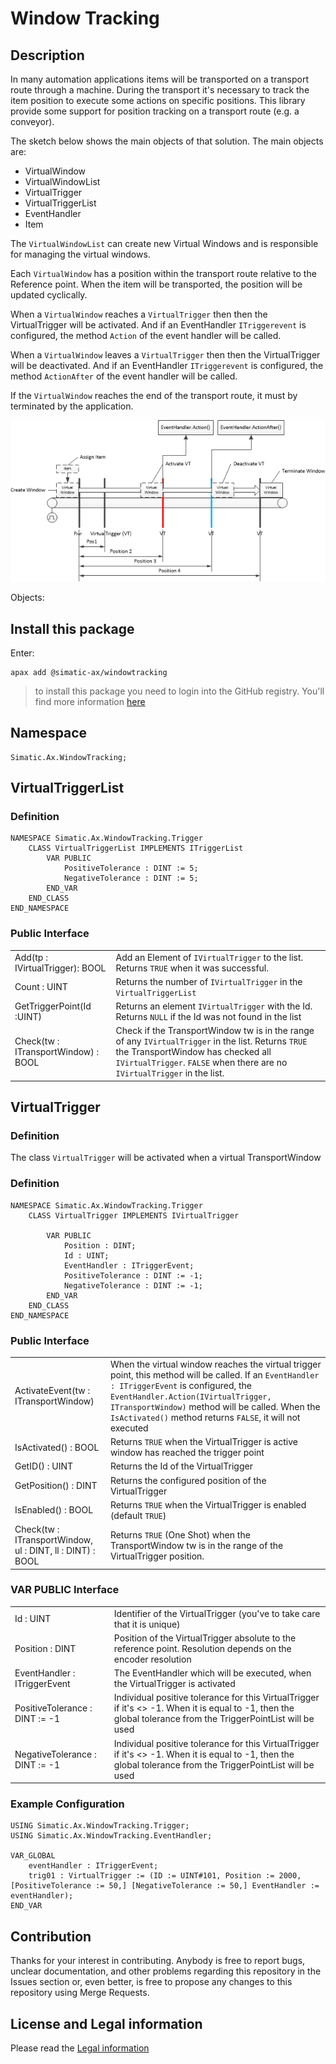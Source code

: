 ﻿# Window Tracking

## Description
In many automation applications items will be transported on a transport route through a machine. During the transport it's necessary to track the item position to execute some actions on specific positions. This library provide some support for position tracking on a transport route (e.g. a conveyor). 

The sketch below shows the main objects of that solution. The main objects are:

- VirtualWindow
- VirtualWindowList
- VirtualTrigger
- VirtualTriggerList
- EventHandler
- Item

The `VirtualWindowList` can create new Virtual Windows and is responsible for managing the virtual windows.

Each `VirtualWindow` has a position within the transport route relative to the Reference point. When the item will be transported, the position will be updated cyclically.

When a `VirtualWindow` reaches a `VirtualTrigger` then then the VirtualTrigger will be activated. And if an EventHandler `ITriggerevent` is configured, the method `Action` of the event handler will be called.

When a `VirtualWindow` leaves a `VirtualTrigger` then then the VirtualTrigger will be deactivated. And if an EventHandler `ITriggerevent` is configured, the method `ActionAfter` of the event handler will be called.

If the `VirtualWindow` reaches the end of the transport route, it must by terminated by the application. 

![](./doc/winconcept.png)


Objects:


## Install this package

Enter:
```cli
apax add @simatic-ax/windowtracking
```
> to install this package you need to login into the GitHub registry. You'll find more information [here](https://github.com/simatic-ax/.github/blob/main/docs/personalaccesstoken.md) 


## Namespace
```
Simatic.Ax.WindowTracking;
```

## VirtualTriggerList
### Definition

```iecst
NAMESPACE Simatic.Ax.WindowTracking.Trigger
    CLASS VirtualTriggerList IMPLEMENTS ITriggerList
        VAR PUBLIC
            PositiveTolerance : DINT := 5;
            NegativeTolerance : DINT := 5;
        END_VAR
    END_CLASS
END_NAMESPACE
```
### Public Interface
|||
|-|-|
|Add(tp : IVirtualTrigger): BOOL | Add an Element of `IVirtualTrigger` to the list. Returns `TRUE` when it was successful. |
|Count : UINT | Returns the number of `IVirtualTrigger` in the `VirtualTriggerList` |
|GetTriggerPoint(Id :UINT) | Returns an element `IVirtualTrigger` with the Id. Returns `NULL` if the Id was not found in the list |
| Check(tw : ITransportWindow) : BOOL | Check if the TransportWindow tw is in the range of any `IVirtualTrigger` in the list. Returns `TRUE` the TransportWindow has checked all `IVirtualTrigger`. `FALSE` when there are no `IVirtualTrigger` in the list.|
## VirtualTrigger
### Definition

The class `VirtualTrigger` will be activated when a virtual TransportWindow
### Definition

```iecst
NAMESPACE Simatic.Ax.WindowTracking.Trigger
    CLASS VirtualTrigger IMPLEMENTS IVirtualTrigger

        VAR PUBLIC
            Position : DINT;
            Id : UINT;
            EventHandler : ITriggerEvent;
            PositiveTolerance : DINT := -1;
            NegativeTolerance : DINT := -1;            
        END_VAR 
    END_CLASS
END_NAMESPACE
```

### Public Interface

|||
|-|-|
|ActivateEvent(tw : ITransportWindow)   | When the virtual window reaches the virtual trigger point, this method will be called. If an `EventHandler : ITriggerEvent` is configured, the `EventHandler.Action(IVirtualTrigger, ITransportWindow)`  method will be called. When the `IsActivated()` method returns `FALSE`, it will not executed|
|IsActivated() : BOOL                   | Returns `TRUE` when the VirtualTrigger is active window has reached the trigger point|
|GetID() : UINT                         | Returns the Id of the VirtualTrigger |
|GetPosition() : DINT                   | Returns the configured position of the VirtualTrigger |
|IsEnabled() : BOOL                   | Returns `TRUE` when the VirtualTrigger is enabled (default `TRUE`)|
| Check(tw : ITransportWindow, ul : DINT, ll : DINT) : BOOL | Returns `TRUE` (One Shot) when the TransportWindow tw is in the range of the VirtualTrigger position. 

### VAR PUBLIC Interface
|||
|-|-|
|Id : UINT          | Identifier of the VirtualTrigger (you've to take care that it is unique)|
|Position : DINT    | Position of the VirtualTrigger absolute to the reference point. Resolution depends on the encoder resolution |
| EventHandler : ITriggerEvent | The EventHandler which will be executed, when the VirtualTrigger is activated |
| PositiveTolerance : DINT := -1 | Individual positive tolerance for this VirtualTrigger if it's <> -1. When it is equal to -1, then the global tolerance from the TriggerPointList will be used |
| NegativeTolerance : DINT := -1 | Individual positive tolerance for this VirtualTrigger if it's <> -1. When it is equal to -1, then the global tolerance from the TriggerPointList will be used |

### Example Configuration
```iec-st
USING Simatic.Ax.WindowTracking.Trigger;
USING Simatic.Ax.WindowTracking.EventHandler;

VAR_GLOBAL
    eventHandler : ITriggerEvent;
    trig01 : VirtualTrigger := (ID := UINT#101, Position := 2000, [PositiveTolerance := 50,] [NegativeTolerance := 50,] EventHandler := eventHandler);
END_VAR
```

## Contribution

Thanks for your interest in contributing. Anybody is free to report bugs, unclear documentation, and other problems regarding this repository in the Issues section or, even better, is free to propose any changes to this repository using Merge Requests.

## License and Legal information

Please read the [Legal information](LICENSE.md)
